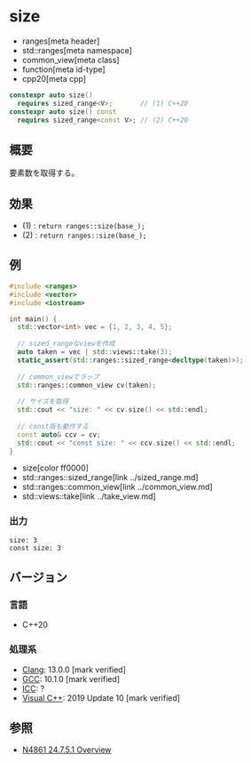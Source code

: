 # size
* ranges[meta header]
* std::ranges[meta namespace]
* common_view[meta class]
* function[meta id-type]
* cpp20[meta cpp]

```cpp
constexpr auto size()
  requires sized_range<V>;       // (1) C++20
constexpr auto size() const
  requires sized_range<const V>; // (2) C++20
```

## 概要

要素数を取得する。

## 効果

- (1) : `return ranges::size(base_);`
- (2) : `return ranges::size(base_);`

## 例
```cpp example
#include <ranges>
#include <vector>
#include <iostream>

int main() {
  std::vector<int> vec = {1, 2, 3, 4, 5};
  
  // sized_rangeなviewを作成
  auto taken = vec | std::views::take(3);
  static_assert(std::ranges::sized_range<decltype(taken)>);
  
  // common_viewでラップ
  std::ranges::common_view cv(taken);
  
  // サイズを取得
  std::cout << "size: " << cv.size() << std::endl;
  
  // const版も動作する
  const auto& ccv = cv;
  std::cout << "const size: " << ccv.size() << std::endl;
}
```
* size[color ff0000]
* std::ranges::sized_range[link ../sized_range.md]
* std::ranges::common_view[link ../common_view.md]
* std::views::take[link ../take_view.md]

### 出力
```
size: 3
const size: 3
```

## バージョン
### 言語
- C++20

### 処理系
- [Clang](/implementation.md#clang): 13.0.0 [mark verified]
- [GCC](/implementation.md#gcc): 10.1.0 [mark verified]
- [ICC](/implementation.md#icc): ?
- [Visual C++](/implementation.md#visual_cpp): 2019 Update 10 [mark verified]

## 参照
- [N4861 24.7.5.1 Overview](https://timsong-cpp.github.io/cppwp/n4861/range.common.view)